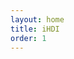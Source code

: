 ```yaml
---
layout: home
title: iHDI
order: 1
---
```


<style>
  body {
    color: #333;
  }
  
  #main>section#ihdi,
  #header nav ul li a#ihdi {
    display: none
  }
  
  #main>section.shade-two, #main article.shade-two {
    background-color: #ggg;
  }
  
  #main>section.shade-three, #main article.shade-three {
    background-color: #fff;
  }
  
  #main>section.shade-four, #main article.shade-four {
    background-color: #eee;
  }

  body p {
    text-align: justify;
    font-size: 80%;
    line-height: 120%;
  }
  
  #logo p {
    text-align: right;
  }
  
  
</style>
